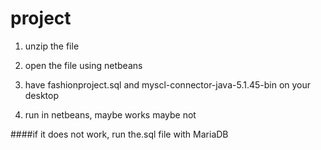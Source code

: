 # project

1. unzip the file

2. open the file using netbeans

3. have fashionproject.sql and myscl-connector-java-5.1.45-bin on your desktop

4. run in netbeans, maybe works maybe not

####if it does not work, run the.sql file with MariaDB

